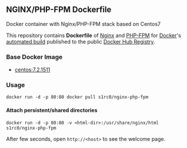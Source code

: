## NGINX/PHP-FPM Dockerfile
Docker container with Nginx/PHP-FPM stack based on Centos7

This repository contains **Dockerfile** of [Nginx](http://nginx.org/) and [PHP-FPM](http://php.net/manual/en/install.fpm.php) for [Docker](https://www.docker.com/)'s [automated build](https://hub.docker.com/r/s1rc0/nginx-php-fpm/) published to the public [Docker Hub Registry](https://registry.hub.docker.com/).


### Base Docker Image

* [centos:7.2.1511](https://hub.docker.com/_/centos/)


### Usage

    docker run -d -p 80:80 docker pull s1rc0/nginx-php-fpm

#### Attach persistent/shared directories

    docker run -d -p 80:80 -v <html-dir>:/usr/share/nginx/html s1rc0/nginx-php-fpm

After few seconds, open `http://<host>` to see the welcome page.
